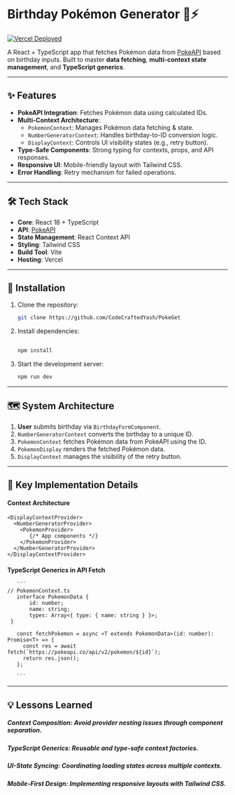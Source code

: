 # Birthday Pokémon Generator 🎂⚡  
[![Vercel Deployed](https://img.shields.io/badge/Deployed%20on-Vercel-black?style=flat&logo=vercel)](https://poke-get-black.vercel.app)  

A React + TypeScript app that fetches Pokémon data from [PokeAPI](https://pokeapi.co/) based on birthday inputs. Built to master **data fetching**, **multi-context state management**, and **TypeScript generics**.

---

## ✨ Features  
- **PokeAPI Integration**: Fetches Pokémon data using calculated IDs.  
- **Multi-Context Architecture**:  
  - `PokemonContext`: Manages Pokémon data fetching & state.  
  - `NumberGeneratorContext`: Handles birthday-to-ID conversion logic.  
  - `DisplayContext`: Controls UI visibility states (e.g., retry button).  
- **Type-Safe Components**: Strong typing for contexts, props, and API responses.  
- **Responsive UI**: Mobile-friendly layout with Tailwind CSS.  
- **Error Handling**: Retry mechanism for failed operations.  

---

## 🛠 Tech Stack  
- **Core**: React 18 + TypeScript  
- **API**: [PokeAPI](https://pokeapi.co/)  
- **State Management**: React Context API  
- **Styling**: Tailwind CSS  
- **Build Tool**: Vite  
- **Hosting**: Vercel  

---

## 🚀 Installation  

1. Clone the repository:  
   ```bash  
   git clone https://github.com/CodeCraftedYash/PokeGet  

2. Install dependencies:
   ```bash
 
   npm install  
   
3. Start the development server:
   ```bash
   npm run dev  

---

## 🗺 System Architecture  

1. **User** submits birthday via `BirthdayFormComponent`.  
2. `NumberGeneratorContext` converts the birthday to a unique ID.  
3. `PokemonContext` fetches Pokémon data from PokeAPI using the ID.  
4. `PokemonDisplay` renders the fetched Pokémon data.  
5. `DisplayContext` manages the visibility of the retry button.  


---
## 🧠 Key Implementation Details

#### Context Architecture
    
    <DisplayContextProvider>  
      <NumberGeneratorProvider>  
        <PokemonProvider>  
           {/* App components */}  
        </PokemonProvider>  
      </NumberGeneratorProvider>  
    </DisplayContextProvider>  


  #### TypeScript Generics in API Fetch
       ```
    // PokemonContext.ts  
       interface PokemonData {  
           id: number;  
           name: string;  
           types: Array<{ type: { name: string } }>;  
     }  

       const fetchPokemon = async <T extends PokemonData>(id: number): Promise<T> => {  
         const res = await fetch(`https://pokeapi.co/api/v2/pokemon/${id}`);  
         return res.json();  
       };  

       ```

     
---
## 💡 Lessons Learned

##### Context Composition: Avoid provider nesting issues through component separation.

##### TypeScript Generics: Reusable and type-safe context factories.

##### UI-State Syncing: Coordinating loading states across multiple contexts.

##### Mobile-First Design: Implementing responsive layouts with Tailwind CSS.
